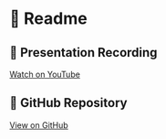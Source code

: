 
# 📖 Readme

## 🎥 Presentation Recording
[Watch on YouTube](https://youtu.be/FsePFXl3B30)

## 🔗 GitHub Repository
[View on GitHub](https://github.com/senthil-mariappan-purdue/mgmt-599-dataanaltyics-dn1/tree/main/Team_DN1_Assignment1)
